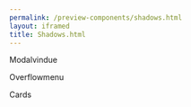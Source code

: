 ```yaml
--- 
permalink: /preview-components/shadows.html
layout: iframed 
title: Shadows.html
---
```

<div class="container mb-5">
    <div class="row">
        <div class="col-12 col-sm-12 col-md-4 col-lg-4">
            <p class="h6">Modalvindue</p>
            <div class="heavy-shadow-example"></div>
        </div>
        <div class="col-12 col-sm-12 col-md-4 col-lg-4">
            <p class="h6 mt-6 mt-md-0">Overflowmenu</p>
            <div class="moderately-shadow-example"></div>
        </div>
        <div class="col-12 col-sm-12 col-md-4 col-lg-4">
            <p class="h6 mt-6 mt-md-0">Cards</p>
            <div class="slightly-shadow-example"></div>
        </div>
    </div>